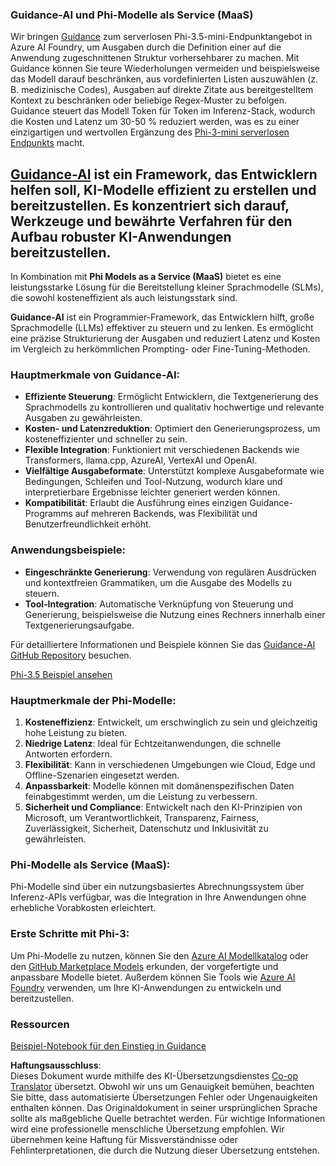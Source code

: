 <!--
CO_OP_TRANSLATOR_METADATA:
{
  "original_hash": "bd049872f37c3079c87d4fe17109cea0",
  "translation_date": "2025-03-27T05:46:10+00:00",
  "source_file": "md\\01.Introduction\\01\\01.Guidance.md",
  "language_code": "de"
}
-->
### Guidance-AI und Phi-Modelle als Service (MaaS)
Wir bringen [Guidance](https://github.com/guidance-ai/guidance) zum serverlosen Phi-3.5-mini-Endpunktangebot in Azure AI Foundry, um Ausgaben durch die Definition einer auf die Anwendung zugeschnittenen Struktur vorhersehbarer zu machen. Mit Guidance können Sie teure Wiederholungen vermeiden und beispielsweise das Modell darauf beschränken, aus vordefinierten Listen auszuwählen (z. B. medizinische Codes), Ausgaben auf direkte Zitate aus bereitgestelltem Kontext zu beschränken oder beliebige Regex-Muster zu befolgen. Guidance steuert das Modell Token für Token im Inferenz-Stack, wodurch die Kosten und Latenz um 30-50 % reduziert werden, was es zu einer einzigartigen und wertvollen Ergänzung des [Phi-3-mini serverlosen Endpunkts](https://aka.ms/try-phi3.5mini) macht.

## [**Guidance-AI**](https://github.com/guidance-ai/guidance) ist ein Framework, das Entwicklern helfen soll, KI-Modelle effizient zu erstellen und bereitzustellen. Es konzentriert sich darauf, Werkzeuge und bewährte Verfahren für den Aufbau robuster KI-Anwendungen bereitzustellen.

In Kombination mit **Phi Models as a Service (MaaS)** bietet es eine leistungsstarke Lösung für die Bereitstellung kleiner Sprachmodelle (SLMs), die sowohl kosteneffizient als auch leistungsstark sind.

**Guidance-AI** ist ein Programmier-Framework, das Entwicklern hilft, große Sprachmodelle (LLMs) effektiver zu steuern und zu lenken. Es ermöglicht eine präzise Strukturierung der Ausgaben und reduziert Latenz und Kosten im Vergleich zu herkömmlichen Prompting- oder Fine-Tuning-Methoden.

### Hauptmerkmale von Guidance-AI:
- **Effiziente Steuerung**: Ermöglicht Entwicklern, die Textgenerierung des Sprachmodells zu kontrollieren und qualitativ hochwertige und relevante Ausgaben zu gewährleisten.
- **Kosten- und Latenzreduktion**: Optimiert den Generierungsprozess, um kosteneffizienter und schneller zu sein.
- **Flexible Integration**: Funktioniert mit verschiedenen Backends wie Transformers, llama.cpp, AzureAI, VertexAI und OpenAI.
- **Vielfältige Ausgabeformate**: Unterstützt komplexe Ausgabeformate wie Bedingungen, Schleifen und Tool-Nutzung, wodurch klare und interpretierbare Ergebnisse leichter generiert werden können.
- **Kompatibilität**: Erlaubt die Ausführung eines einzigen Guidance-Programms auf mehreren Backends, was Flexibilität und Benutzerfreundlichkeit erhöht.

### Anwendungsbeispiele:
- **Eingeschränkte Generierung**: Verwendung von regulären Ausdrücken und kontextfreien Grammatiken, um die Ausgabe des Modells zu steuern.
- **Tool-Integration**: Automatische Verknüpfung von Steuerung und Generierung, beispielsweise die Nutzung eines Rechners innerhalb einer Textgenerierungsaufgabe.

Für detailliertere Informationen und Beispiele können Sie das [Guidance-AI GitHub Repository](https://github.com/guidance-ai/guidance) besuchen.

[Phi-3.5 Beispiel ansehen](../../../../../code/01.Introduce/guidance.ipynb)

### Hauptmerkmale der Phi-Modelle:
1. **Kosteneffizienz**: Entwickelt, um erschwinglich zu sein und gleichzeitig hohe Leistung zu bieten.
2. **Niedrige Latenz**: Ideal für Echtzeitanwendungen, die schnelle Antworten erfordern.
3. **Flexibilität**: Kann in verschiedenen Umgebungen wie Cloud, Edge und Offline-Szenarien eingesetzt werden.
4. **Anpassbarkeit**: Modelle können mit domänenspezifischen Daten feinabgestimmt werden, um die Leistung zu verbessern.
5. **Sicherheit und Compliance**: Entwickelt nach den KI-Prinzipien von Microsoft, um Verantwortlichkeit, Transparenz, Fairness, Zuverlässigkeit, Sicherheit, Datenschutz und Inklusivität zu gewährleisten.

### Phi-Modelle als Service (MaaS):
Phi-Modelle sind über ein nutzungsbasiertes Abrechnungssystem über Inferenz-APIs verfügbar, was die Integration in Ihre Anwendungen ohne erhebliche Vorabkosten erleichtert.

### Erste Schritte mit Phi-3:
Um Phi-Modelle zu nutzen, können Sie den [Azure AI Modellkatalog](https://ai.azure.com/explore/models) oder den [GitHub Marketplace Models](https://github.com/marketplace/models) erkunden, der vorgefertigte und anpassbare Modelle bietet. Außerdem können Sie Tools wie [Azure AI Foundry](https://ai.azure.com) verwenden, um Ihre KI-Anwendungen zu entwickeln und bereitzustellen.

### Ressourcen
[Beispiel-Notebook für den Einstieg in Guidance](../../../../../code/01.Introduce/guidance.ipynb)

**Haftungsausschluss**:  
Dieses Dokument wurde mithilfe des KI-Übersetzungsdienstes [Co-op Translator](https://github.com/Azure/co-op-translator) übersetzt. Obwohl wir uns um Genauigkeit bemühen, beachten Sie bitte, dass automatisierte Übersetzungen Fehler oder Ungenauigkeiten enthalten können. Das Originaldokument in seiner ursprünglichen Sprache sollte als maßgebliche Quelle betrachtet werden. Für wichtige Informationen wird eine professionelle menschliche Übersetzung empfohlen. Wir übernehmen keine Haftung für Missverständnisse oder Fehlinterpretationen, die durch die Nutzung dieser Übersetzung entstehen.